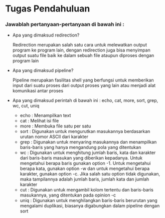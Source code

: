 # Tugas Pendahuluan

### Jawablah pertanyaan-pertanyaan di bawah ini :
- Apa yang dimaksud redirection?

  Redirection merupakan salah satu cara untuk melewatkan output program ke program lain, dengan redirection juga bisa menyimpan output suatu file baik ke dalam sebuah file ataupun diproses dengan program lain

- Apa yang dimaksud pipeline?
  
  Pipeline merupakan fasilitas shell yang berfungsi untuk memberikan input dari suatu proses dari output proses yang lain atau menjadi alat komunikasi antar proses

- Apa yang dimaksud perintah di bawah ini : echo, cat, more, sort, grep, wc, cut, uniq
  
  - echo : Menampilkan text 
  - cat : Melihat isi file 
  - more : Membuka file satu per satu 
  - sort : Digunakan untuk mengurutkan masukannya berdasarkan urutan nomor ASCII dari karakter 
  - grep : Digunakan untuk menyaring masukannya dan menampilkan baris-baris yang hanya mengandung pola yang ditentukan
  - wc : Digunakan untuk menghitung jumlah baris, kata dan karakter dari baris-baris masukan yang diberikan kepadanya. Untuk mengetahui berapa baris gunakan option -1. Untuk mengetahui berapa kata, gunakan option -w dan untuk mengetahui berapa karakter, gunakan option -c. Jika salah satu option tidak digunakan, maka tampilannya adalah jumlah baris, jumlah kata dan jumlah karakter 
  - cut : Digunakan untuk mengambil  kolom tertentu dan baris-baris masukannya, yang ditentukan pada opinion -c 
  - uniq : Digunakan untuk menghilangkan baris-baris berurutan yang mengalami duplikasi, biasanya digabungkan dalam pipeline dengan sort


